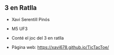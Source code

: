 ## 3 en Ratlla

- Xavi Serentill Pinós

- M5 UF3 

- Conté el joc del 3 en ratlla

- Pàgina web: https://xavi678.github.io/TicTacToe/
